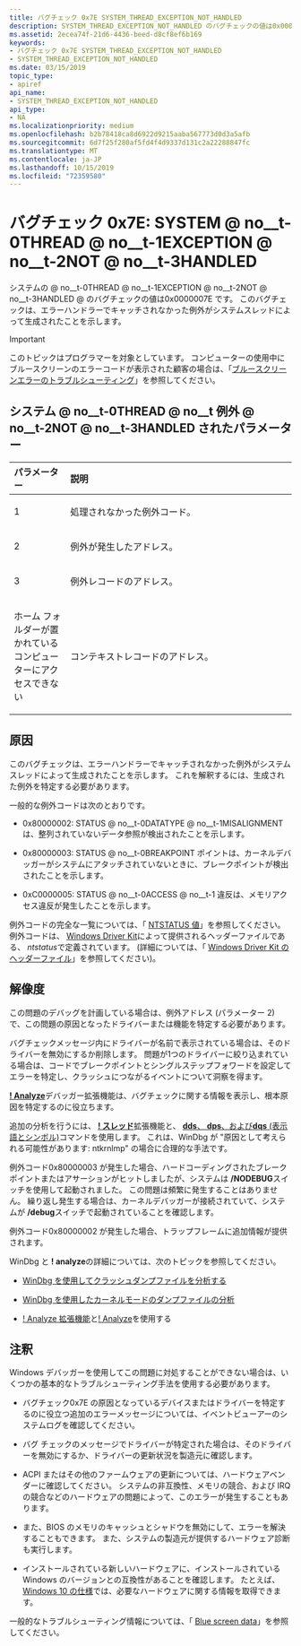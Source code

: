 ```yaml
---
title: バグチェック 0x7E SYSTEM_THREAD_EXCEPTION_NOT_HANDLED
description: SYSTEM_THREAD_EXCEPTION_NOT_HANDLED のバグチェックの値は0x0000007E です。 このバグチェックは、エラーハンドラーでキャッチされなかった例外がシステムスレッドによって生成されたことを示します。
ms.assetid: 2ecea74f-21d6-4436-beed-d8cf8ef6b169
keywords:
- バグチェック 0x7E SYSTEM_THREAD_EXCEPTION_NOT_HANDLED
- SYSTEM_THREAD_EXCEPTION_NOT_HANDLED
ms.date: 03/15/2019
topic_type:
- apiref
api_name:
- SYSTEM_THREAD_EXCEPTION_NOT_HANDLED
api_type:
- NA
ms.localizationpriority: medium
ms.openlocfilehash: b2b78418ca8d6922d9215aaba567773d0d3a5afb
ms.sourcegitcommit: 6d7f25f280af5fd4f4d9337d131c2a22288847fc
ms.translationtype: MT
ms.contentlocale: ja-JP
ms.lasthandoff: 10/15/2019
ms.locfileid: "72359580"
---
```

# <a name="bug-check-0x7e-system_thread_exception_not_handled"></a>バグチェック 0x7E: SYSTEM @ no__t-0THREAD @ no__t-1EXCEPTION @ no__t-2NOT @ no__t-3HANDLED


システムの @ no__t-0THREAD @ no__t-1EXCEPTION @ no__t-2NOT @ no__t-3HANDLED @ のバグチェックの値は0x0000007E です。 このバグチェックは、エラーハンドラーでキャッチされなかった例外がシステムスレッドによって生成されたことを示します。

> [!IMPORTANT]
> このトピックはプログラマーを対象としています。 コンピューターの使用中にブルースクリーンのエラーコードが表示された顧客の場合は、「[ブルースクリーンエラーのトラブルシューティング](https://www.windows.com/stopcode)」を参照してください。


## <a name="system_thread_exception_not_handled-parameters"></a>システム @ no__t-0THREAD @ no__t 例外 @ no__t-2NOT @ no__t-3HANDLED されたパラメーター

<table>
<colgroup>
<col width="20%" />
<col width="80%" />
</colgroup>
<thead>
<tr class="header">
<th align="left">パラメーター</th>
<th align="left">説明</th>
</tr>
</thead>
<tbody>
<tr class="odd">
<td align="left"><p>1</p></td>
<td align="left"><p>処理されなかった例外コード。</p></td>
</tr>
<tr class="even">
<td align="left"><p>2</p></td>
<td align="left"><p>例外が発生したアドレス。</p></td>
</tr>
<tr class="odd">
<td align="left"><p>3</p></td>
<td align="left"><p>例外レコードのアドレス。</p></td>
</tr>
<tr class="even">
<td align="left"><p>ホーム フォルダーが置かれているコンピューターにアクセスできない</p></td>
<td align="left"><p>コンテキストレコードのアドレス。</p></td>
</tr>
</tbody>
</table>

<a name="cause"></a>原因
-----

このバグチェックは、エラーハンドラーでキャッチされなかった例外がシステムスレッドによって生成されたことを示します。 これを解釈するには、生成された例外を特定する必要があります。

一般的な例外コードは次のとおりです。

- 0x80000002: STATUS @ no__t-0DATATYPE @ no__t-1MISALIGNMENT は、整列されていないデータ参照が検出されたことを示します。

- 0x80000003: STATUS @ no__t-0BREAKPOINT ポイントは、カーネルデバッガーがシステムにアタッチされていないときに、ブレークポイントが検出されたことを示します。

- 0xC0000005: STATUS @ no__t-0ACCESS @ no__t-1 違反は、メモリアクセス違反が発生したことを示します。

例外コードの完全な一覧については、「 [NTSTATUS 値](https://docs.microsoft.com/openspecs/windows_protocols/ms-erref/596a1078-e883-4972-9bbc-49e60bebca55)」を参照してください。 例外コードは、 [Windows Driver Kit](https://docs.microsoft.com/windows-hardware/drivers/)によって提供されるヘッダーファイルである、 *ntstatus*で定義されています。 (詳細については、「 [Windows Driver Kit のヘッダーファイル](../gettingstarted/header-files-in-the-windows-driver-kit.md)」を参照してください)。 


<a name="resolution"></a>解像度
----------

この問題のデバッグを計画している場合は、例外アドレス (パラメーター 2) で、この問題の原因となったドライバーまたは機能を特定する必要があります。

バグチェックメッセージ内にドライバーが名前で表示されている場合は、そのドライバーを無効にするか削除します。 問題が1つのドライバーに絞り込まれている場合は、コードでブレークポイントとシングルステップフォワードを設定してエラーを特定し、クラッシュにつながるイベントについて洞察を得ます。

[ **! Analyze**](-analyze.md)デバッガー拡張機能は、バグチェックに関する情報を表示し、根本原因を特定するのに役立ちます。 

追加の分析を行うには、 [ **! スレッド**](https://docs.microsoft.com/windows-hardware/drivers/debugger/-thread)拡張機能と、 [ **dds**、 **dps**、および**dqs** (表示語とシンボル)](https://docs.microsoft.com/windows-hardware/drivers/debugger/dds--dps--dqs--display-words-and-symbols-)コマンドを使用します。 これは、WinDbg が "原因として考えられる可能性があります: ntkrnlmp" の場合に合理的な手法です。 

例外コード0x80000003 が発生した場合、ハードコーディングされたブレークポイントまたはアサーションがヒットしましたが、システムは **/NODEBUG**スイッチを使用して起動されました。 この問題は頻繁に発生することはありません。 繰り返し発生する場合は、カーネルデバッガーが接続されていて、システムが **/debug**スイッチで起動されていることを確認します。

例外コード0x80000002 が発生した場合、トラップフレームに追加情報が提供されます。

WinDbg と **! analyze**の詳細については、次のトピックを参照してください。

 - [WinDbg を使用してクラッシュダンプファイルを分析する](crash-dump-files.md)

 - [WinDbg を使用したカーネルモードのダンプファイルの分析](analyzing-a-kernel-mode-dump-file-with-windbg.md)

 - [! Analyze 拡張機能](using-the--analyze-extension.md)と[! Analyze](-analyze.md)を使用する


<a name="remarks"></a>注釈
-------

Windows デバッガーを使用してこの問題に対処することができない場合は、いくつかの基本的なトラブルシューティング手法を使用する必要があります。

-   バグチェック0x7E の原因となっているデバイスまたはドライバーを特定するのに役立つ追加のエラーメッセージについては、イベントビューアーのシステムログを確認してください。

-   バグ チェックのメッセージでドライバーが特定された場合は、そのドライバーを無効にするか、ドライバーの更新状況を製造元に確認します。

-   ACPI またはその他のファームウェアの更新については、ハードウェアベンダーに確認してください。 システムの非互換性、メモリの競合、および IRQ の競合などのハードウェアの問題によって、このエラーが発生することもあります。

-   また、BIOS のメモリのキャッシュとシャドウを無効にして、エラーを解決することもできます。 また、システムの製造元が提供するハードウェア診断も実行します。

-   インストールされている新しいハードウェアに、インストールされている Windows のバージョンとの互換性があることを確認します。 たとえば、 [Windows 10 の仕様](https://www.microsoft.com/windows/windows-10-specifications)では、必要なハードウェアに関する情報を取得できます。

一般的なトラブルシューティング情報については、「 [Blue screen data](blue-screen-data.md)」を参照してください。
